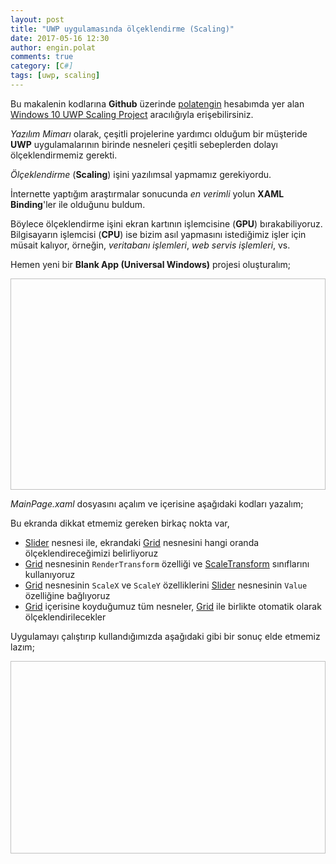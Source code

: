 ```yaml
---
layout: post
title: "UWP uygulamasında ölçeklendirme (Scaling)"
date: 2017-05-16 12:30
author: engin.polat
comments: true
category: [C#]
tags: [uwp, scaling]
---
```

<div class="alert alert-success" role="alert" style="margin: 10px 0px; display: block;"> Bu makalenin kodlarına <strong>Github</strong> üzerinde <a href="https://github.com/polatengin" class="alert-link" target="_blank" rel="noopener">polatengin</a> hesabımda yer alan <a href="https://github.com/polatengin/blog-codes/tree/master/windows-10-uwp-scaling-project" class="alert-link" target="_blank" rel="noopener">Windows 10 UWP Scaling Project</a> aracılığıyla erişebilirsiniz.</div>

*Yazılım Mimarı* olarak, çeşitli projelerine yardımcı olduğum bir müşteride **UWP** uygulamalarının birinde nesneleri çeşitli sebeplerden dolayı ölçeklendirmemiz gerekti.

*Ölçeklendirme* (**Scaling**) işini yazılımsal yapmamız gerekiyordu.

İnternette yaptığım araştırmalar sonucunda *en verimli* yolun **XAML Binding**'ler ile olduğunu buldum.

Böylece ölçeklendirme işini ekran kartının işlemcisine (**GPU**) bırakabiliyoruz. Bilgisayarın işlemcisi (**CPU**) ise bizim asıl yapmasını istediğimiz işler için müsait kalıyor, örneğin, *veritabanı işlemleri*, *web servis işlemleri*, vs.

Hemen yeni bir **Blank App (Universal Windows)** projesi oluşturalım;

<img class="lazy img-responsive" data-src="/assets/uploads/2017/05/uwp-scaling-0.png" width="600" height="338" />

*MainPage.xaml* dosyasını açalım ve içerisine aşağıdaki kodları yazalım;

<script src="https://gist.github.com/polatengin/43b218cb312f528ab34cd132e3b7a77b.js?file=MainPage.xaml"></script>

Bu ekranda dikkat etmemiz gereken birkaç nokta var,

<ul>
<li>
<a href="https://docs.microsoft.com/en-us/uwp/api/windows.ui.xaml.controls.slider" target="_blank" rel="noopener">Slider</a> nesnesi ile, ekrandaki <a href="https://docs.microsoft.com/en-us/uwp/api/windows.ui.xaml.controls.grid" target="_blank" rel="noopener">Grid</a> nesnesini hangi oranda ölçeklendireceğimizi belirliyoruz
</li>

<li>
<a href="https://docs.microsoft.com/en-us/uwp/api/windows.ui.xaml.controls.grid" target="_blank" rel="noopener">Grid</a> nesnesinin <code>RenderTransform</code> özelliği ve <a href="https://docs.microsoft.com/en-us/uwp/api/windows.ui.xaml.media.scaletransform" target="_blank" rel="noopener">ScaleTransform</a> sınıflarını kullanıyoruz
</li>

<li>
<a href="https://docs.microsoft.com/en-us/uwp/api/windows.ui.xaml.controls.grid" target="_blank" rel="noopener">Grid</a> nesnesinin <code>ScaleX</code> ve <code>ScaleY</code> özelliklerini <a href="https://docs.microsoft.com/en-us/uwp/api/windows.ui.xaml.controls.slider" target="_blank" rel="noopener">Slider</a> nesnesinin <code>Value</code> özelliğine bağlıyoruz
</li>

<li>
<a href="https://docs.microsoft.com/en-us/uwp/api/windows.ui.xaml.controls.grid" target="_blank" rel="noopener">Grid</a> içerisine koyduğumuz tüm nesneler, <a href="https://docs.microsoft.com/en-us/uwp/api/windows.ui.xaml.controls.grid" target="_blank" rel="noopener">Grid</a> ile birlikte otomatik olarak ölçeklendirilecekler
</li>
</ul>

Uygulamayı çalıştırıp kullandığımızda aşağıdaki gibi bir sonuç elde etmemiz lazım;

<img class="lazy img-responsive" data-src="/assets/uploads/2017/05/uwp-scaling-1.gif" width="600" height="308" />
